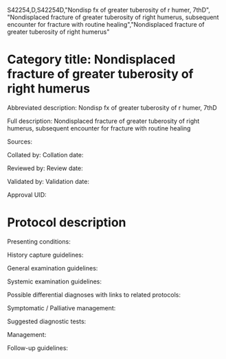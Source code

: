 S42254,D,S42254D,"Nondisp fx of greater tuberosity of r humer, 7thD", "Nondisplaced fracture of greater tuberosity of right humerus, subsequent encounter for fracture with routine healing","Nondisplaced fracture of greater tuberosity of right humerus"
# Category title: Nondisplaced fracture of greater tuberosity of right humerus

Abbreviated description: Nondisp fx of greater tuberosity of r humer, 7thD

Full description: Nondisplaced fracture of greater tuberosity of right humerus, subsequent encounter for fracture with routine healing

Sources:

Collated by:
Collation date:

Reviewed by:
Review date:

Validated by:
Validation date:

Approval UID:

# Protocol description

Presenting conditions:

History capture guidelines:

General examination guidelines:

Systemic examination guidelines:

Possible differential diagnoses with links to related protocols:

Symptomatic / Palliative management:

Suggested diagnostic tests:

Management:

Follow-up guidelines:
